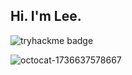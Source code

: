 <!--
**Jskight/Jskight** is a ✨ _special_ ✨ repository because its `README.md` (this file) appears on your GitHub profile.

Here are some ideas to get you started:!


- 🔭 I’m currently working on ...
- 🌱 I’m currently learning ...
- 👯 I’m looking to collaborate on ...
- 🤔 I’m looking for help with ...
- 💬 Ask me about ...
- 📫 How to reach me: ...
- 😄 Pronouns: ...
- ⚡ Fun fact: ...
-->

## Hi. I'm Lee.


<img src="https://tryhackme-badges.s3.amazonaws.com/jskight.png" alt="tryhackme badge" />

![octocat-1736637578667](https://github.com/user-attachments/assets/7e8e1d13-e3be-4af0-8e38-3488d794105a)



